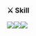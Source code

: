### ⚔️ Skill 
<img src="https://img.shields.io/badge/Android-34A853?style=for-the-badge&logo=Android&logoColor=white"><img src="https://img.shields.io/badge/AndroidStudio-3DDC84?style=for-the-badge&logo=AndroidStudio&logoColor=white"><img src="https://img.shields.io/badge/Kotlin-7F52FF?style=for-the-badge&logo=Kotlin&logoColor=white">
